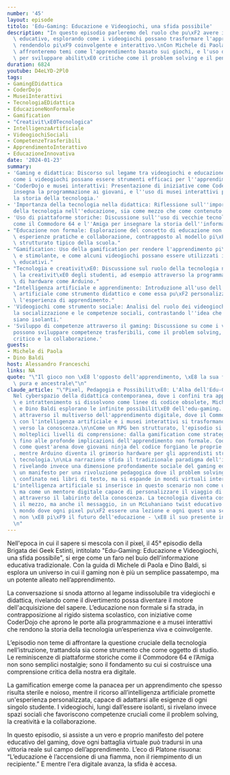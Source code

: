 ```yaml
---
number: '45'
layout: episode
titolo: 'Edu-Gaming: Educazione e Videogiochi, una sfida possibile'
description: "In questo episodio parleremo del ruolo che pu\xF2 avere il gaming nell'ambito\
  \ educativo, esplorando come i videogiochi possano trasformare l'apprendimento,\
  \ rendendolo pi\xF9 coinvolgente e interattivo.\nCon Michele di Paola e Dino Baldi\
  \ affronteremo temi come l'apprendimento basato sui giochi, e l'uso dei videogiochi\
  \ per sviluppare abilit\xE0 critiche come il problem solving e il pensiero creativo."
duration: 6824
youtube: D4eLYD-2Pl0
tags:
- GamingEDidattica
- CoderDojo
- MuseiInterattivi
- TecnologiaEDidattica
- EducazioneNonFormale
- Gamification
- "Creativit\xE0Tecnologica"
- IntelligenzaArtificiale
- VideogiochiSociali
- CompetenzeTrasferibili
- ApprendimentoInterattivo
- EducazioneInnovativa
date: '2024-01-23'
summary:
- 'Gaming e didattica: Discorso sul legame tra videogiochi e educazione, sottolineando
  come i videogiochi possano essere strumenti efficaci per l''apprendimento e l''insegnamento.'
- 'CoderDojo e musei interattivi: Presentazione di iniziative come CoderDojo, che
  insegna la programmazione ai giovani, e l''uso di musei interattivi per esplorare
  la storia della tecnologia.'
- 'Importanza della tecnologia nella didattica: Riflessione sull''importanza crescente
  della tecnologia nell''educazione, sia come mezzo che come contenuto di studio.'
- 'Uso di piattaforme storiche: Discussione sull''uso di vecchie tecnologie e piattaforme
  come il Commodore 64 e l''Amiga per insegnare la storia dell''informatica.'
- "Educazione non formale: Esplorazione del concetto di educazione non formale tramite\
  \ esperienze pratiche e collaborazione, contrapposto al modello pi\xF9 formale e\
  \ strutturato tipico della scuola."
- "Gamification: Uso della gamification per rendere l'apprendimento pi\xF9 coinvolgente\
  \ e stimolante, e come alcuni videogiochi possano essere utilizzati in contesti\
  \ educativi."
- "Tecnologia e creativit\xE0: Discussione sul ruolo della tecnologia nel potenziare\
  \ la creativit\xE0 degli studenti, ad esempio attraverso la programmazione o l'uso\
  \ di hardware come Arduino."
- "Intelligenza artificiale e apprendimento: Introduzione all'uso dell'intelligenza\
  \ artificiale come strumento didattico e come essa pu\xF2 personalizzare e migliorare\
  \ l'esperienza di apprendimento."
- 'Videogiochi come strumento sociale: Analisi del ruolo dei videogiochi nel favorire
  la socializzazione e le competenze sociali, contrastando l''idea che i videogiochi
  siano isolanti.'
- 'Sviluppo di competenze attraverso il gaming: Discussione su come i videogiochi
  possono sviluppare competenze trasferibili, come il problem solving, il pensiero
  critico e la collaborazione.'
guests:
- Michele di Paola
- Dino Baldi
host: Alessandro Franceschi
links: NA
quote: "\"Il gioco non \xE8 l'opposto dell'apprendimento, \xE8 la sua forma pi\xF9\
  \ pura e ancestrale\"\n"
claude_article: "\"Pixel, Pedagogia e Possibilit\xE0: L'Alba dell'Edu-Gaming\"\n\n\
  Nel cyberspazio della didattica contemporanea, dove i confini tra apprendimento\
  \ e intrattenimento si dissolvono come linee di codice obsolete, Michele di Paola\
  \ e Dino Baldi esplorano le infinite possibilit\xE0 dell'edu-gaming. Un viaggio\
  \ attraverso il multiverso dell'apprendimento digitale, dove il Commodore 64 dialoga\
  \ con l'intelligenza artificiale e i musei interattivi si trasformano in portali\
  \ verso la conoscenza.\n\nCome un RPG ben strutturato, l'episodio si sviluppa su\
  \ molteplici livelli di comprensione: dalla gamification come strategia di engagement\
  \ fino alle profonde implicazioni dell'apprendimento non formale. CoderDojo emerge\
  \ come quest'arena dove giovani ninja del codice forgiano le proprie abilit\xE0\
  , mentre Arduino diventa il grimorio hardware per gli apprendisti stregoni della\
  \ tecnologia.\n\nLa narrazione sfida il tradizionale paradigma dell'isolamento videoludico,\
  \ rivelando invece una dimensione profondamente sociale del gaming educativo. \xC8\
  \ un manifesto per una rivoluzione pedagogica dove il problem solving non \xE8 pi\xF9\
  \ confinato nei libri di testo, ma si espande in mondi virtuali interattivi.\n\n\
  L'intelligenza artificiale si inserisce in questo scenario non come un deus ex machina,\
  \ ma come un mentore digitale capace di personalizzare il viaggio di ogni studente\
  \ attraverso il labirinto della conoscenza. La tecnologia diventa cos\xEC non solo\
  \ il mezzo, ma anche il messaggio, in un McLuhaniano twist educativo.\n\n\"In un\
  \ mondo dove ogni pixel pu\xF2 essere una lezione e ogni quest una scoperta, l'edu-gaming\
  \ non \xE8 pi\xF9 il futuro dell'educazione - \xE8 il suo presente in continua evoluzione.\"\
  \n"
---
```

Nell'epoca in cui il sapere si mescola con il pixel, il 45° episodio della Brigata dei Geek Estinti, intitolato "Edu-Gaming: Educazione e Videogiochi, una sfida possibile", si erge come un faro nel buio dell'informazione educativa tradizionale. Con la guida di Michele di Paola e Dino Baldi, si esplora un universo in cui il gaming non è più un semplice passatempo, ma un potente alleato nell’apprendimento.

La conversazione si snoda attorno al legame indissolubile tra videgiochi e didattica, rivelando come il divertimento possa diventare il motore dell'acquisizione del sapere. L’educazione non formale si fa strada, in contrapposizione al rigido sistema scolastico, con iniziative come CoderDojo che aprono le porte alla programmazione e a musei interattivi che rendono la storia della tecnologia un’esperienza viva e coinvolgente.

L’episodio non teme di affrontare la questione cruciale della tecnologia nell’istruzione, trattandola sia come strumento che come oggetto di studio. Le reminiscenze di piattaforme storiche come il Commodore 64 e l’Amiga non sono semplici nostalgie; sono il fondamento su cui si costruisce una comprensione critica della nostra era digitale.

La gamification emerge come la panacea per un apprendimento che spesso risulta sterile e noioso, mentre il ricorso all’intelligenza artificiale promette un'esperienza personalizzata, capace di adattarsi alle esigenze di ogni singolo studente. I videogiochi, lungi dall’essere isolanti, si rivelano invece spazi sociali che favoriscono competenze cruciali come il problem solving, la creatività e la collaborazione.

In questo episodio, si assiste a un vero e proprio manifesto del potere educativo del gaming, dove ogni battaglia virtuale può tradursi in una vittoria reale sul campo dell’apprendimento. L’eco di Platone risuona: “L’educazione è l’accensione di una fiamma, non il riempimento di un recipiente.” E mentre l'era digitale avanza, la sfida è accesa.

